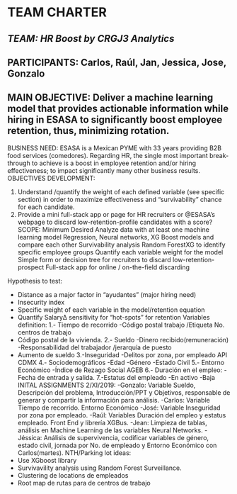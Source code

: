 # TEAM CHARTER
## _TEAM: HR Boost by CRGJ3 Analytics_
## PARTICIPANTS: Carlos, Raúl, Jan, Jessica, Jose, Gonzalo
## MAIN OBJECTIVE: Deliver a machine learning model that provides actionable information while hiring in ESASA to significantly boost employee retention, thus, minimizing rotation.
BUSINESS NEED: ESASA is a Mexican PYME with 33 years providing B2B food services (comedores). Regarding HR, the single most important break-through to achieve is a boost in employee retention and/or hiring effectiveness; to impact significantly many other business results.
OBJECTIVES DEVELOPMENT:
1.	Understand /quantify the weight of each defined variable (see specific section) in order to maximize effectiveness and “survivability” chance for each candidate.
2. 	Provide a mini full-stack app or page for HR recruiters or @ESASA’s webpage to discard low-retention-profile candidates with a score?
SCOPE: 
Minimum	Desired
Analyze data with at least one machine learning model	Regression, Neural networks, XG Boost models and compare each other
Survivability analysis	Random ForestXG to identify specific employee groups
Quantify each variable weight for the model	
Simple form or decision tree for recruiters to discard low-retention-prospect	Full-stack app for online / on-the-field discarding

Hypothesis to test:
-	Distance as a major factor in “ayudantes” (major hiring need)
-	Insecurity index
-	Specific weight of each variable in the model/retention equation
-	Quantify SalaryΔ sensitivity for “hot-spots” for retention
Variables definition: 
1.- Tiempo de recorrido
-Código postal trabajo /Etiqueta No. centros de trabajo
- Código postal de la vivienda.
2.- Sueldo 
-Dinero recibido(remuneración)
-Responsabilidad del trabajador /jerarquía de puesto
- Aumento de sueldo 
3.-Inseguridad
-Delitos por zona, por empleado API CDMX
4.- Sociodemográficos
-Edad
-Género
-Estado Civil
5.- Entorno Económico
-Índice de Rezago Social AGEB
6.- Duración en el empleo:
-Fecha de entrada y salida.
7.-Estatus del empleado
-En activo
-Baja
INITAL ASSIGNMENTS 2/XI/2019:
-Gonzalo: Variable Sueldo, Descripción del problema, Introducción/PPT y Objetivos, responsable de generar y compartir la información para análisis.
-Carlos: Variable Tiempo de recorrido. Entorno Económico
-José: Variable Inseguridad por zona por empleado.
-Raúl: Variables Duración del empleo y estatus empleado. Front End y librería XGBus.
-Jean: Limpieza de tablas, análisis en Machine Learning de las variables Neural Networks.
-Jéssica: Análisis de supervivencia, codificar variables de género, estado civil, jornada por No. de empleado y Entorno Económico con Carlos(martes).
NTH/Parking lot ideas:
-	Use XGboost library
-	Survivavility analysis using Random Forest Surveillance.
-	Clustering de locations de empleados
-	Root map de rutas para de centros de trabajo

